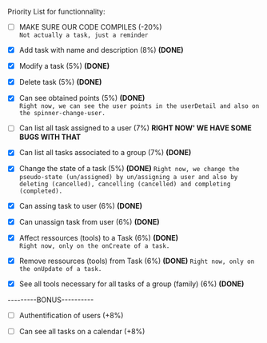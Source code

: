 Priority List for functionnality:

- [ ] MAKE SURE OUR CODE COMPILES (-20%)  
                  `Not actually a task, just a reminder`

- [x] Add task with name and description (8%) **(DONE)**   
                                                                
- [x] Modify a task (5%) **(DONE)**  

- [x] Delete task (5%) **(DONE)**  

- [x] Can see obtained points (5%) **(DONE)**  
                  `Right now, we can see the user points in the userDetail and also on the spinner-change-user.`

- [ ] Can list all task assigned to a user (7%) **RIGHT NOW' WE HAVE SOME BUGS WITH THAT**
    
- [x] Can list all tasks associated to a group (7%) **(DONE)**  

- [x] Change the state of a task (5%) **(DONE)**
                  `Right now, we change the pseudo-state (un/assigned) by un/assigning a user and also by deleting (cancelled),
                   cancelling (cancelled) and completing (completed).`

- [x] Can assing task to user (6%) **(DONE)**  

- [x] Can unassign task from user (6%) **(DONE)**  

- [x] Affect ressources (tools) to a Task (6%) **(DONE)**  
                  `Right now, only on the onCreate of a task.`

- [x] Remove ressources (tools) from Task (6%) **(DONE)**
                  `Right now, only on the onUpdate of a task.`
    
- [x] See all tools necessary for all tasks of a group (family) (6%) **(DONE)**

---------BONUS----------

- [ ] Authentification of users (+8%)

- [ ] Can see all tasks on a calendar (+8%)
